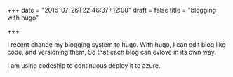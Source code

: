 +++
date = "2016-07-26T22:46:37+12:00"
draft = false
title = "blogging with hugo"

+++

I recent change my blogging system to hugo. With hugo, I can edit blog like code, and versioning them, So that each blog can evlove in its own way.

I am using codeship to continuous deploy it to azure.
